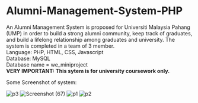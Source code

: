 # Alumni-Management-System-PHP
An Alumni Management System is proposed for Universiti Malaysia Pahang (UMP) in order to build a strong alumni community, keep track of graduates, and build a lifelong relationship among graduates and university. The system is completed in a team of 3 member.
</br>Language: PHP, HTML, CSS, Javascript
</br>Database: MySQL
</br>Database name = we_miniproject
</br><b>VERY IMPORTANT: This sytem is for university coursework only.</b>

Some Screenshot of system:

![p3](https://user-images.githubusercontent.com/44870863/67793882-a1612180-fab6-11e9-8677-5f94e8aa0ebf.JPG)
![Screenshot (67)](https://user-images.githubusercontent.com/44870863/67793867-9ad2aa00-fab6-11e9-8286-6b8cc39624a5.png)
![p1](https://user-images.githubusercontent.com/44870863/67793884-a1612180-fab6-11e9-93cf-87b51e2323c1.JPG)
![p2](https://user-images.githubusercontent.com/44870863/67793885-a1f9b800-fab6-11e9-9c3d-eb3e30959fb8.JPG)
